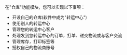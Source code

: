 在"仓库"功能模块，您可以实现以下事项：
- 开设自己的仓库(软件中成为"转运中心")
- 使用别人的转运中心
- 管理您的转运中心客户
- 处理发到您转运中心的订单，打单、递交物流或与客户交流
- 管理库存，打印标签等
- 授权自己的物流商账号